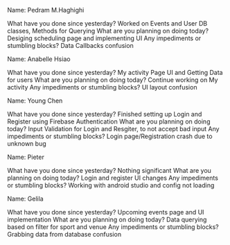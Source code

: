 

Name: Pedram M.Haghighi

What have you done since yesterday? Worked on Events and User DB classes, Methods for Querying 
What are you planning on doing today? Desiging scheduling page and implementing UI
Any impediments or stumbling blocks? Data Callbacks confusion

Name: Anabelle Hsiao

What have you done since yesterday? My activity Page UI and Getting Data for users
What are you planning on doing today? Continue working on My activity 
Any impediments or stumbling blocks? UI layout confusion 

Name: Young Chen

What have you done since yesterday? Finished setting up Login and Register using Firebase Authentication
What are you planning on doing today? Input Validation for Login and Resgiter, to not accept bad input
Any impediments or stumbling blocks? Login page/Registration crash due to unknown bug

Name: Pieter

What have you done since yesterday? Nothing significant
What are you planning on doing today? Login and register UI changes
Any impediments or stumbling blocks? Working with android studio and config not loading

Name: Gelila

What have you done since yesterday? Upcoming events page and UI implementation 
What are you planning on doing today? Data querying based on filter for sport and venue
Any impediments or stumbling blocks? Grabbing data from database confusion
